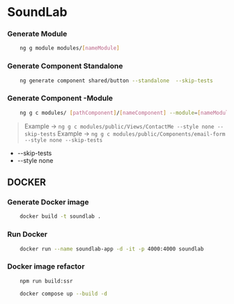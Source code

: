 # SoundLab

### Generate Module
```sh
    ng g module modules/[nameModule]
```

### Generate Component Standalone
```sh
    ng generate component shared/button --standalone  --skip-tests 
```

### Generate Component -Module
```sh
    ng g c modules/ [pathComponent]/[nameComponent] --module=[nameModule]
```
>Example -> `ng g c modules/public/Views/ContactMe --style none --skip-tests`
>Example -> `ng g c modules/public/Components/email-form --style none --skip-tests`
* --skip-tests
* --style none


## DOCKER 

### Generate Docker image
```sh
    docker build -t soundlab .
```
### Run Docker 
```sh
    docker run --name soundlab-app -d -it -p 4000:4000 soundlab
```

### Docker image refactor
```sh
    npm run build:ssr 
```
```sh
    docker compose up --build -d
```
